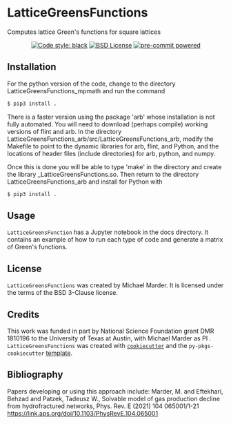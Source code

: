 # LatticeGreensFunctions

Computes lattice Green's functions for square lattices

<p align="center">
<a href="https://github.com/psf/black"><img src="https://img.shields.io/badge/code%20style-black-000000.svg" alt="Code style: black"></a>
<a href="https://opensource.org/licenses/BSD-3-Clause"><img src="https://img.shields.io/badge/License-BSD_3--Clause-blue.svg" alt="BSD License"></a>
<a href="https://github.com/pre-commit/pre-commit"><img src="https://img.shields.io/badge/pre--commit-enabled-brightgreen?logo=pre-commit&logoColor=white" alt="pre-commit powered"></a>
</p>


## Installation

For the python version of the code, change to the directory LatticeGreensFunctions_mpmath and run the command

```bash
$ pip3 install .
```

There is a faster version using the package 'arb' whose installation
is not fully automated. You will need to download (perhaps compile)
working versions of flint and arb. In the directory
LatticeGreensFunctions_arb/src/LatticeGreensFunctions_arb, modify the Makefile to point to the
dynamic libraries for arb, flint, and Python, and the locations of
header files (include directories) for arb, python, and numpy.

Once this is done you will be able to type 'make' in the directory and create the library _LatticeGreensFunctions.so. 
Then return to the directory LatticeGreensFunctions_arb and install for Python with 

```bash
$ pip3 install .
```

## Usage

`LatticeGreensFunction` has a Jupyter notebook in the docs directory. It contains an example of how to run each type of code
and generate a matrix of Green's functions.


## License

`LatticeGreensFunctions` was created by Michael Marder. It is licensed under the terms of the
BSD 3-Clause license.

## Credits

This work was funded in part by National Science Foundation grant DMR 1810196 to the University of Texas
at Austin, with Michael Marder as PI . 
`LatticeGreensFunctions` was created with
[`cookiecutter`](https://cookiecutter.readthedocs.io/en/latest/) and the
`py-pkgs-cookiecutter`
[template](https://github.com/py-pkgs/py-pkgs-cookiecutter).

## Bibliography

Papers developing or using this approach include:
Marder, M. and Eftekhari, Behzad and Patzek, Tadeusz W., Solvable model of gas production decline from hydrofractured networks, Phys. Rev. E (2021) 
104 065001/1-21 https://link.aps.org/doi/10.1103/PhysRevE.104.065001



